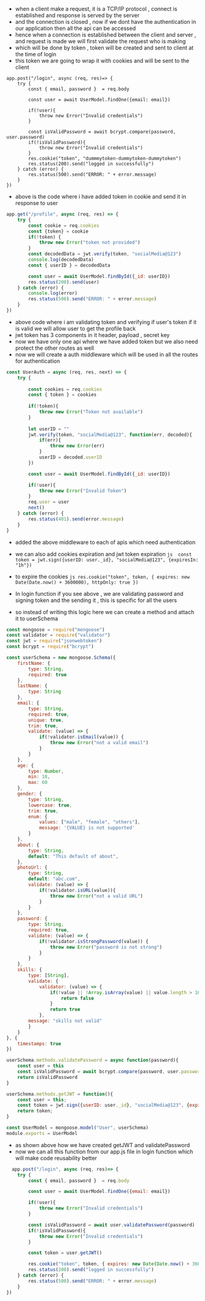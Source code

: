 - when a client make a request, it is a TCP/IP protocol , connect is established and response is served by the server
- and the connection is closed , now if we dont have the authentication in our application then all the api can be accessed
- hence when a connection is established between the client and server , and request is made we will first validate the request who is making
- which will be done by token , token will be created and sent to client at the time of login
- this token we are going to wrap it with cookies and will be sent to the client

```
app.post("/login", async (req, res)=> {
    try {
        const { email, password }  = req.body

        const user = await UserModel.findOne({email: email})

        if(!user){
            throw new Error("Invalid credentials")
        }

        const isValidPassword = await bcrypt.compare(password, user.password)
        if(!isValidPassword){
            throw new Error("Invalid credentials")
        }
        res.cookie("token", "dummmytoken-dummytoken-dummytoken")
        res.status(200).send("logged in successfully")
    } catch (error) {
        res.status(500).send("ERROR: " + error.message)
    }
})
```

- above is the code where i have added token in cookie and send it in response to user
```js
app.get("/profile", async (req, res) => {
    try {
        const cookie = req.cookies
        const {token} = cookie
        if(!token) {
            throw new Error("token not provided")
        }
        const decodedData = jwt.verify(token, "socialMedia@123")
        console.log(decodedData)
        const { userID } = decodedData

        const user = await UserModel.findById({_id: userID})
        res.status(200).send(user)
    } catch (error) {
        console.log(error)
        res.status(500).send("ERROR: " + error.message)
    }
})
```

- above code where i am validating token and verifying if user's token if it is valid we will allow user to get the profile back
- jwt token has 3 components in it  header, payload , secret key
- now we have only one api where we have added token but we also need protect the other routes as well
- now we will create a auth middleware which will be used in all the routes for authentication
```js
const UserAuth = async (req, res, next) => {
    try {
        
        const cookies = req.cookies
        const { token } = cookies
    
        if(!token){
            throw new Error("Token not available")
        }
        
        let userID = ""
        jwt.verify(token, "socialMedia@123", function(err, decoded){
            if(err){
                throw new Error(err)
            }
            userID = decoded.userID
        })

        const user = await UserModel.findById({_id: userID})

        if(!user){
            throw new Error("Invalid Token")
        }
        req.user = user
        next()
    } catch (error) {
        res.status(401).send(error.message)
    }
}
```

- added the above middleware to each of apis which need authentication
- we can also add cookies expiration and jwt token expiration ```js  const token = jwt.sign({userID: user._id}, "socialMedia@123", {expiresIn: "1h"}) ```
- to expire the cookies ```js res.cookie("token", token, { expires: new Date(Date.now() + 3600000), httpOnly: true })```

- In login function if you see above , we are validating password and signing token and the sending it , this is specific for all the users
- so instead of writing this logic here we can create a method and attach it to userSchema

```js
const mongoose = require("mongoose")
const validator = require("validator")
const jwt = require("jsonwebtoken")
const bcrypt = require("bcrypt")

const userSchema = new mongoose.Schema({
    firstName: {
        type: String,
        required: true
    },
    lastName: {
        type: String
    },
    email: {
        type: String,
        required: true,
        unique: true,
        trim: true,
        validate: (value) => {
            if(!validator.isEmail(value)) {
                throw new Error("not a valid email")
            }
        }
    },
    age: {
        type: Number,
        min: 18,
        max: 60
    },
    gender: {
        type: String,
        lowercase: true,
        trim: true,
        enum: {
            values: ["male", "female", "others"],
            message: '{VALUE} is not supported' 
        }
    },
    about: {
        type: String,
        default: "This default of about",
    },
    photoUrl: {
        type: String,
        default: "abc.com",
        validate: (value) => {
            if(!validator.isURL(value)){
                throw new Error("not a valid URL")
            }
        }
    },
    password: {
        type: String,
        required: true,
        validate: (value) => {
            if(!validator.isStrongPassword(value)) {
                throw new Error("password is not strong")
            }
        }
    },
    skills: {
        type: [String],
        validate: {
            validator: (value) => {
                if(!value || !Array.isArray(value) || value.length > 10){
                    return false
                }
                return true
            }, 
        message: "skills not valid"
        }
    }
}, {
    timestamps: true
})

userSchema.methods.validatePassword = async function(password){
    const user = this
    const isValidPassword = await bcrypt.compare(password, user.password)
    return isValidPassword
}

userSchema.methods.getJWT = function(){
    const user = this;
    const token = jwt.sign({userID: user._id}, "socialMedia@123", {expiresIn: "1h"});
    return token;
}

const UserModel = mongoose.model("User", userSchema)
module.exports = UserModel
```
- as shown above how we have created getJWT and validatePassword
- now we can all this function from our app.js file in login function which will make code reusability better
```js
  app.post("/login", async (req, res)=> {
    try {
        const { email, password }  = req.body

        const user = await UserModel.findOne({email: email})

        if(!user){
            throw new Error("Invalid credentials")
        }

        const isValidPassword = await user.validatePassword(password)
        if(!isValidPassword){
            throw new Error("Invalid credentials")
        }

        const token = user.getJWT()

        res.cookie("token", token, { expires: new Date(Date.now() + 3600000), httpOnly: true })
        res.status(200).send("logged in successfully")
    } catch (error) {
        res.status(500).send("ERROR: " + error.message)
    }
})

```
